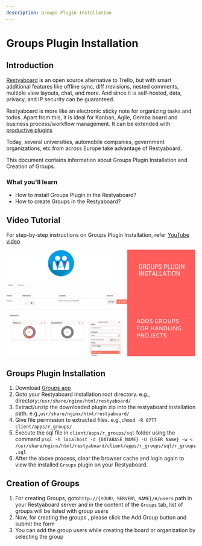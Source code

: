 ```yaml
---
description: Groups Plugin Installation
---
```


# Groups Plugin Installation

## Introduction

[Restyaboard](https://restya.com/board) is an open source alternative to Trello, but with smart additional features like offline sync, diff /revisions, nested comments, multiple view layouts, chat, and more. And since it is self-hosted, data, privacy, and IP security can be guaranteed.

Restyaboard is more like an electronic sticky note for organizing tasks and todos. Apart from this, it is ideal for Kanban, Agile, Gemba board and business process/workflow management. It can be extended with [productive plugins](https://restya.com/board/apps "productive plugins")

Today, several universities, automobile companies, government organizations, etc from across Europe take advantage of Restyaboard.

This document contains information about Groups Plugin Installation and Creation of Groups.

### What you'll learn

*   How to install Groups Plugin in the Restyaboard?
*   How to create Groups in the Restyaboard?

## Video Tutorial

For step-by-step instructions on Groups Plugin Installation, refer [YouTube video](https://www.youtube.com/watch?v=Se6LzBGnSV4 "Watch video on Groups Plugin Installation")

[![Groups Plugin Installation](groups-plugin-installation.png)](https://www.youtube.com/watch?v=Se6LzBGnSV4 "Watch video on Groups Plugin Installation")

## Groups Plugin Installation

1.  Download [Groups app](https://restya.com/board/apps/r_groups "Groups app")
2.  Goto your Restyaboard installation root directory. e.g., directory:`/usr/share/nginx/html/restyaboard/`
3.  Extract/unzip the downloaded plugin zip into the restyaboard installation path. e.g.,`usr/share/nginx/html/restyaboard/`
4.  Give file permission to extracted files. e.g.,`chmod -R 0777 client/apps/r_groups/`
5.  Execute the sql file in `client/apps/r_groups/sql` folder using the command `psql -h localhost -d {DATABASE_NAME} -U {USER_Name} -w < /usr/share/nginx/html/restyaboard/client/apps/r_groups/sql/r_groups.sql`
6.  After the above process, clear the browser cache and login again to view the installed `Groups` plugin on your Restyaboard.

## Creation of Groups

1.  For creating Groups, goto`http://{YOUR\_SERVER\_NAME}/#/users` path in your Restyaboard server and in the content of the `Groups` tab, list of groups will be listed with group users
2.  Now, for creating the groups , please click the Add Group button and submit the form
3.  You can add the group users while creating the board or organization by selecting the group